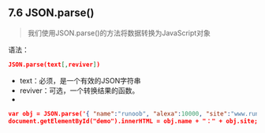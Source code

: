 ## 7.6 JSON.parse()
> 我们使用JSON.parse()的方法将数据转换为JavaScript对象

语法：
```json
JSON.parse(text[,reviver])
```

- text：必须，是一个有效的JSON字符串
- reviver：可选，一个转换结果的函数。
- 

```json
var obj = JSON.parse('{ "name":"runoob", "alexa":10000, "site":"www.runoob.com" }');
document.getElementById("demo").innerHTML = obj.name + "：" + obj.site;
```
## 